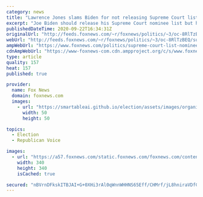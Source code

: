 ```yaml
---
category: news
title: "Lawrence Jones slams Biden for not releasing Supreme Court list: ‘Swing voters and moderates want to know’"
excerpt: "Joe Biden should release his Supreme Court nominee list but he doesn't want to \"box himself in,\" Fox Nation host Lawrence Jones said."
publishedDateTime: 2020-09-22T16:34:31Z
originalUrl: "http://feeds.foxnews.com/~r/foxnews/politics/~3/oc-8RlTzBEQ/supreme-court-list-nominee-biden"
webUrl: "http://feeds.foxnews.com/~r/foxnews/politics/~3/oc-8RlTzBEQ/supreme-court-list-nominee-biden"
ampWebUrl: "https://www.foxnews.com/politics/supreme-court-list-nominee-biden.amp"
cdnAmpWebUrl: "https://www-foxnews-com.cdn.ampproject.org/c/s/www.foxnews.com/politics/supreme-court-list-nominee-biden.amp"
type: article
quality: 157
heat: 157
published: true

provider:
  name: Fox News
  domain: foxnews.com
  images:
    - url: "https://smartableai.github.io/election/assets/images/organizations/foxnews.com-50x50.jpg"
      width: 50
      height: 50

topics:
  - Election
  - Republican Voice

images:
  - url: "https://a57.foxnews.com/static.foxnews.com/foxnews.com/content/uploads/2018/09/340/340/calebparkeheadshot0622182.jpg?ve=1&tl=1"
    width: 340
    height: 340
    isCached: true

secured: "nBVrnDFkskITBJAI+G+0XHi3rAl0qWnnWHHNS65Eff/CHMrf/jL8hniraVDfGCIinVKQSMedJtdKik+g4pDZwPEAgAdbkH5Fg3zAzDIfBYxJWGtK9F4mmBDDuYvQKbYJx1ZQAH1YXfp5MTvvRO1/IRKQhjBKIIJ0Dyptix9anSYFchz5oQjXko5xD4Shdqarx2r/St02iMmhygBBrBftAo4dZPXhuben8sMDXLxs2fRgG49t7gBPFQ/xsZZEX1IY51UBX0yWvy9dvwxOwQTy2jbvkbcvkgQLChYiCvXmpKICFl7eQ4i23Wn1GnouCbyiW/DTvt55UBSgXV4Hfi180AWV2QmMU+4hGoKgfpHrCbE=;06+KEKT5sVulllAZqNgYFQ=="
---
```


